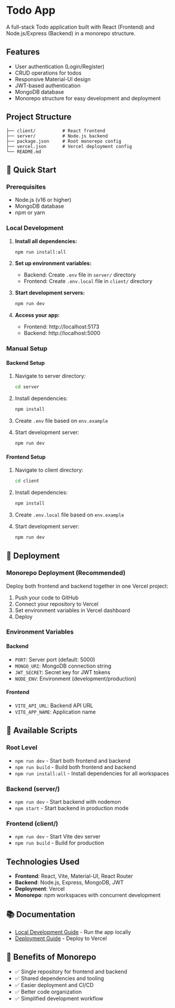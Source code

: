 # Todo App

A full-stack Todo application built with React (Frontend) and Node.js/Express (Backend) in a monorepo structure.

## Features

- User authentication (Login/Register)
- CRUD operations for todos
- Responsive Material-UI design
- JWT-based authentication
- MongoDB database
- Monorepo structure for easy development and deployment

## Project Structure

```
├── client/          # React frontend
├── server/          # Node.js backend
├── package.json     # Root monorepo config
├── vercel.json      # Vercel deployment config
└── README.md
```

## 🚀 Quick Start

### Prerequisites

- Node.js (v16 or higher)
- MongoDB database
- npm or yarn

### Local Development

1. **Install all dependencies:**

   ```bash
   npm run install:all
   ```

2. **Set up environment variables:**

   - Backend: Create `.env` file in `server/` directory
   - Frontend: Create `.env.local` file in `client/` directory

3. **Start development servers:**

   ```bash
   npm run dev
   ```

4. **Access your app:**
   - Frontend: http://localhost:5173
   - Backend: http://localhost:5000

### Manual Setup

#### Backend Setup

1. Navigate to server directory:

   ```bash
   cd server
   ```

2. Install dependencies:

   ```bash
   npm install
   ```

3. Create `.env` file based on `env.example`

4. Start development server:
   ```bash
   npm run dev
   ```

#### Frontend Setup

1. Navigate to client directory:

   ```bash
   cd client
   ```

2. Install dependencies:

   ```bash
   npm install
   ```

3. Create `.env.local` file based on `env.example`

4. Start development server:
   ```bash
   npm run dev
   ```

## 🚀 Deployment

### Monorepo Deployment (Recommended)

Deploy both frontend and backend together in one Vercel project:

1. Push your code to GitHub
2. Connect your repository to Vercel
3. Set environment variables in Vercel dashboard
4. Deploy

### Environment Variables

#### Backend

- `PORT`: Server port (default: 5000)
- `MONGO_URI`: MongoDB connection string
- `JWT_SECRET`: Secret key for JWT tokens
- `NODE_ENV`: Environment (development/production)

#### Frontend

- `VITE_API_URL`: Backend API URL
- `VITE_APP_NAME`: Application name

## 🔧 Available Scripts

### Root Level

- `npm run dev` - Start both frontend and backend
- `npm run build` - Build both frontend and backend
- `npm run install:all` - Install dependencies for all workspaces

### Backend (server/)

- `npm run dev` - Start backend with nodemon
- `npm start` - Start backend in production mode

### Frontend (client/)

- `npm run dev` - Start Vite dev server
- `npm run build` - Build for production

## Technologies Used

- **Frontend**: React, Vite, Material-UI, React Router
- **Backend**: Node.js, Express, MongoDB, JWT
- **Deployment**: Vercel
- **Monorepo**: npm workspaces with concurrent development

## 📚 Documentation

- [Local Development Guide](./LOCAL_DEVELOPMENT.md) - Run the app locally
- [Deployment Guide](./DEPLOYMENT.md) - Deploy to Vercel

## 🎯 Benefits of Monorepo

- ✅ Single repository for frontend and backend
- ✅ Shared dependencies and tooling
- ✅ Easier deployment and CI/CD
- ✅ Better code organization
- ✅ Simplified development workflow
